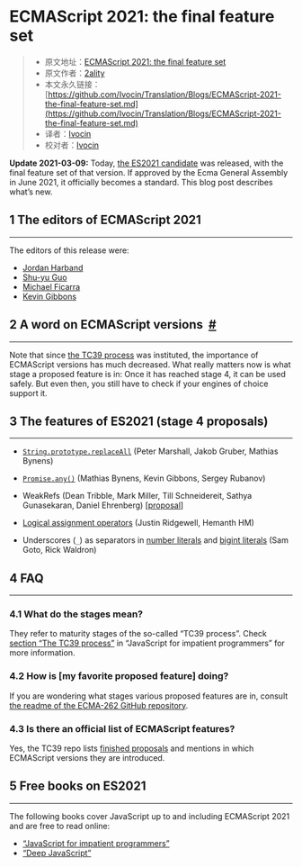 # ECMAScript 2021: the final feature set

> * 原文地址：[ECMAScript 2021: the final feature set](https://2ality.com/2020/09/ecmascript-2021.html)
> * 原文作者：[2ality](https://2ality.com/)
> * 本文永久链接：[https://github.com/Ivocin/Translation/Blogs/ECMAScript-2021-the-final-feature-set.md](https://github.com/Ivocin/Translation/Blogs/ECMAScript-2021-the-final-feature-set.md)
> * 译者：[Ivocin](https://github.com/Ivocin/)
> * 校对者：[Ivocin](https://github.com/Ivocin/)

**Update 2021-03-09:** Today, [the ES2021 candidate](https://github.com/tc39/ecma262/releases/tag/es2021-candidate-2021-03) was released, with the final feature set of that version. If approved by the Ecma General Assembly in June 2021, it officially becomes a standard. This blog post describes what’s new.

## 1 The editors of ECMAScript 2021
--------------------------------------------------------------------

The editors of this release were:

*   [Jordan Harband](https://twitter.com/ljharb)
*   [Shu-yu Guo](https://twitter.com/_shu)
*   [Michael Ficarra](https://twitter.com/smooshMap)
*   [Kevin Gibbons](https://twitter.com/bakkoting)

## 2 A word on ECMAScript versions  [#](#a-word-on-ecmascript-versions)
------------------------------------------------------------------

Note that since [the TC39 process](https://exploringjs.com/impatient-js/ch_history.html#tc39-process) was instituted, the importance of ECMAScript versions has much decreased. What really matters now is what stage a proposed feature is in: Once it has reached stage 4, it can be used safely. But even then, you still have to check if your engines of choice support it.

## 3 The features of ES2021 (stage 4 proposals)  
--------------------------------------------------------------------------------------------

*   [`String.prototype.replaceAll`](https://exploringjs.com/impatient-js/ch_regexps.html#replace-replaceAll) (Peter Marshall, Jakob Gruber, Mathias Bynens)
  
*   [`Promise.any()`](https://exploringjs.com/impatient-js/ch_promises.html#Promise.any) (Mathias Bynens, Kevin Gibbons, Sergey Rubanov)
  
*   WeakRefs (Dean Tribble, Mark Miller, Till Schneidereit, Sathya Gunasekaran, Daniel Ehrenberg) [[proposal](https://github.com/tc39/proposal-weakrefs)]
  
*   [Logical assignment operators](https://exploringjs.com/impatient-js/ch_operators.html#logical-assignment-operators) (Justin Ridgewell, Hemanth HM)
  
*   Underscores (`_`) as separators in [number literals](https://exploringjs.com/impatient-js/ch_numbers.html#numeric-separator-number-literals) and [bigint literals](https://exploringjs.com/impatient-js/ch_bigints.html#numeric-separator-bigint-literals) (Sam Goto, Rick Waldron)
  

## 4 FAQ
--------------

### 4.1  What do the stages mean?

They refer to maturity stages of the so-called “TC39 process”. Check [section “The TC39 process”](https://exploringjs.com/impatient-js/ch_history.html#tc39-process) in “JavaScript for impatient programmers” for more information.

### 4.2 How is [my favorite proposed feature] doing?

If you are wondering what stages various proposed features are in, consult [the readme of the ECMA-262 GitHub repository](https://github.com/tc39/ecma262/blob/master/README.md).

### 4.3 Is there an official list of ECMAScript features? 

Yes, the TC39 repo lists [finished proposals](https://github.com/tc39/proposals/blob/master/finished-proposals.md) and mentions in which ECMAScript versions they are introduced.

## 5 Free books on ES2021 
------------------------------------------------

The following books cover JavaScript up to and including ECMAScript 2021 and are free to read online:

*   [“JavaScript for impatient programmers”](https://exploringjs.com/impatient-js/)
*   [“Deep JavaScript”](https://exploringjs.com/deep-js/)